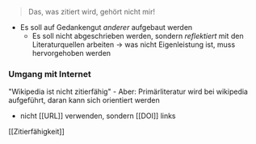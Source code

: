 > Das, was zitiert wird, gehört nicht mir!
- Es soll auf Gedankengut _anderer_ aufgebaut werden
	- Es soll nicht abgeschrieben werden, sondern _reflektiert_ mit den Literaturquellen arbeiten
-> was nicht Eigenleistung ist, muss hervorgehoben werden


### Umgang mit Internet
"Wikipedia ist nicht zitierfähig" - Aber: Primärliteratur wird bei wikipedia aufgeführt, daran kann sich orientiert werden

- nicht [[URL]] verwenden, sondern [[DOI]] links

[[Zitierfähigkeit]]
